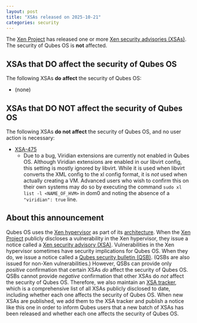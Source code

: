 ```yaml
---
layout: post
title: "XSAs released on 2025-10-21"
categories: security
---
```


The [Xen Project](https://xenproject.org/) has released one or more [Xen security advisories (XSAs)](https://xenbits.xen.org/xsa/).
The security of Qubes OS is **not** affected.

## XSAs that DO affect the security of Qubes OS

The following XSAs **do affect** the security of Qubes OS:

- (none)

## XSAs that DO NOT affect the security of Qubes OS

The following XSAs **do not affect** the security of Qubes OS, and no user action is necessary:

- [XSA-475](https://xenbits.xen.org/xsa/advisory-475.html)
  - Due to a bug, Viridian extensions are currently not enabled in Qubes OS. Although Viridian extensions are enabled in our libvirt config, this setting is mostly ignored by libvirt. While it is used when libvirt converts the XML config to the xl config format, it is *not* used when actually creating a VM. Advanced users who wish to confirm this on their own systems may do so by executing the command `sudo xl list -l <NAME_OF_HVM>` in dom0 and noting the absence of a `"viridian": true` line.

## About this announcement

Qubes OS uses the [Xen hypervisor](https://wiki.xenproject.org/wiki/Xen_Project_Software_Overview) as part of its [architecture](/doc/architecture/). When the [Xen Project](https://xenproject.org/) publicly discloses a vulnerability in the Xen hypervisor, they issue a notice called a [Xen security advisory (XSA)](https://xenproject.org/developers/security-policy/). Vulnerabilities in the Xen hypervisor sometimes have security implications for Qubes OS. When they do, we issue a notice called a [Qubes security bulletin (QSB)](/security/qsb/). (QSBs are also issued for non-Xen vulnerabilities.) However, QSBs can provide only *positive* confirmation that certain XSAs *do* affect the security of Qubes OS. QSBs cannot provide *negative* confirmation that other XSAs do *not* affect the security of Qubes OS. Therefore, we also maintain an [XSA tracker](/security/xsa/), which is a comprehensive list of all XSAs publicly disclosed to date, including whether each one affects the security of Qubes OS. When new XSAs are published, we add them to the XSA tracker and publish a notice like this one in order to inform Qubes users that a new batch of XSAs has been released and whether each one affects the security of Qubes OS.
